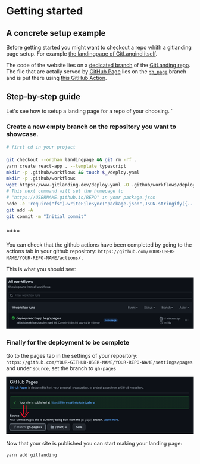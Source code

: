 # Getting started

## A concrete setup example

Before getting started you might want to checkout a repo whith a gitlanding page setup. For example [the landingpage of GitLangind itself](https://www.gitlanding.dev).

The code of the website lies on a [dedicated branch](https://github.com/thieryw/gitlanding/tree/landingpage) of the [GitLanding repo](https://github.com/thieryw/gitlanding). The file that are actally served by [GitHub Page](https://pages.github.com/) lies on the [`gh_page`](https://github.com/thieryw/gitlanding/tree/gh-pages) branch and is put there using [this GitHub Action](https://github.com/thieryw/gitlanding/blob/335fb7d73e1b6458d897ccc1fe5a87ed618b7026/.github/workflows/deploy-on-gh-pages.yml#L21).

## Step-by-step guide

Let's see how to setup a landing page for a repo of your choosing. \`

### **Create a new empty branch on the repository you want to showcase.**

```bash
# first cd in your project

git checkout --orphan landingpage && git rm -rf .
yarn create react-app . --template typescript
mkdir -p .github/workflows && touch $_/deploy.yaml
mkdir -p .github/workflows
wget https://www.gitlanding.dev/deploy.yaml -O .github/workflows/deploy.yaml
# This next command will set the homepage to 
# "https://USERNAME.github.io/REPO" in your package.json
node -e 'require("fs").writeFileSync("package.json",JSON.stringify({...require("./package.json"), "homepage": (()=>{ const [r, u]= `${require("child_process").execSync("git remote get-url origin")}`.replace(/\r?\n$/, "").split("/").reverse(); return `https://${u}.github.io/${r}`; })()},null,2))'
git add -A
git commit -m "Initial commit"
```

### \*\*\*\*

You can check that the github actions have been completed by going to the actions tab in your github repository: `https://github.com/YOUR-USER-NAME/YOUR-REPO-NAME/actions/.`

This is what you should see:

![](.gitbook/assets/gh-action.png)

### **Finally for the deployment to be complete**

Go to the pages tab in the settings of your repository: `https://github.com/YOUR-GITHUB-USER-NAME/YOUR-REPO-NAME/settings/pages` and under `source`, set the branch to `gh-pages`

![](.gitbook/assets/ghpages.png)

Now that your site is published you can start making your landing page:

```bash
yarn add gitlanding
```



